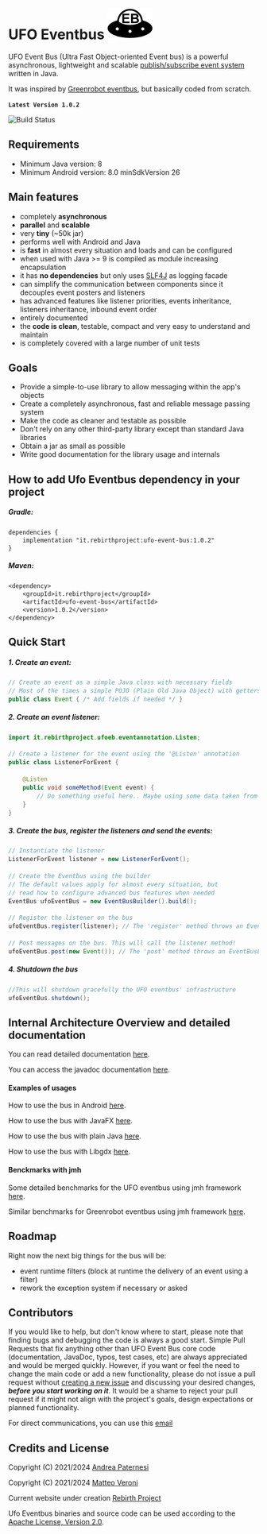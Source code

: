 # UFO Eventbus ![Ufo Eventbus Icon](documentation/UfoEventBus.png)
UFO Event Bus (Ultra Fast Object-oriented Event bus) is a powerful asynchronous, lightweight and scalable [publish/subscribe event 
system](https://en.wikipedia.org/wiki/Publish%E2%80%93subscribe_pattern) written in Java.

It was inspired by [Greenrobot eventbus](https://github.com/greenrobot/EventBus), but basically coded from scratch.

**```Latest Version 1.0.2```**

![Build Status](https://github.com/Rebirth-Project/ufo-event-bus/actions/workflows/build.yml/badge.svg?raw=true)

## Requirements
- Minimum Java version: 8
- Minimum Android version: 8.0 minSdkVersion 26

## Main features

* completely **asynchronous**
* **parallel** and **scalable**
* very **tiny** (~50k jar)
* performs well with Android and Java
* is **fast** in almost every situation and loads and can be configured
* when used with Java >= 9 is compiled as module increasing encapsulation
* it has **no dependencies** but only uses [SLF4J](https://www.slf4j.org/) as logging facade
* can simplify the communication between components since it decouples event posters and listeners
* has advanced features like listener priorities, events inheritance, listeners inheritance, inbound event order
* entirely documented
* the **code is clean**, testable, compact and very easy to understand and maintain
* is completely covered with a large number of unit tests

## Goals
  * Provide a simple-to-use library to allow messaging within the app's objects
  * Create a completely asynchronous, fast and reliable message passing system
  * Make the code as cleaner and testable as possible
  * Don't rely on any other third-party library except than standard Java libraries
  * Obtain a jar as small as possible
  * Write good documentation for the library usage and internals

## How to add Ufo Eventbus dependency in your project

##### Gradle:

```
dependencies {
    implementation "it.rebirthproject:ufo-event-bus:1.0.2"
}
```
##### Maven:

```
<dependency>
    <groupId>it.rebirthproject</groupId>
    <artifactId>ufo-event-bus</artifactId>
    <version>1.0.2</version>
</dependency>
```

## Quick Start

##### 1. Create an event:
``` java
// Create an event as a simple Java class with necessary fields
// Most of the times a simple POJO (Plain Old Java Object) with getters and setters should be enough
public class Event { /* Add fields if needed */ }
```

##### 2. Create an event listener:
``` java
import it.rebirthproject.ufoeb.eventannotation.Listen;

// Create a listener for the event using the '@Listen' annotation
public class ListenerForEvent {
    
    @Listen
    public void someMethod(Event event) {
      	// Do something useful here.. Maybe using some data taken from the event...
    }
}
```

##### 3. Create the bus, register the listeners and send the events:

``` java
// Instantiate the listener
ListenerForEvent listener = new ListenerForEvent();

// Create the Eventbus using the builder
// The default values apply for almost every situation, but
// read how to configure advanced bus features when needed
EventBus ufoEventBus = new EventBusBuilder().build();

// Register the listener on the bus
ufoEventBus.register(listener); // The 'register' method throws an EventBusException

// Post messages on the bus. This will call the listener method!
ufoEventBus.post(new Event()); // The 'post' method throws an EventBusException
```
##### 4. Shutdown the bus
``` java
//This will shutdown gracefully the UFO eventbus' infrastructure
ufoEventBus.shutdown();
```

## Internal Architecture Overview and detailed documentation
You can read detailed documentation [here](documentation/Documentation.md).

You can access the javadoc documentation [here](https://www.rebirth-project.it/ufoeventbus/javadoc/index.html).

#### Examples of usages
How to use the bus in Android [here](https://github.com/Rebirth-Project/ufo-event-bus/tree/main/android-app-example).

How to use the bus with JavaFX [here](https://github.com/Rebirth-Project/ufo-event-bus/tree/main/javafx-app-example).

How to use the bus with plain Java [here](https://github.com/Rebirth-Project/ufo-event-bus/tree/main/plain-java-example).

How to use the bus with Libgdx [here](https://github.com/Rebirth-Project/ufo-event-bus/tree/main/libgdx-app-example).

#### Benckmarks with jmh

Some detailed benchmarks for the UFO eventbus using jmh framework [here](https://github.com/Rebirth-Project/ufo-event-bus/tree/main/benchmark).

Similar benchmarks for Greenrobot eventbus using jmh framework [here](https://github.com/Rebirth-Project/ufo-event-bus/tree/main/benchmark-greb).

## Roadmap
Right now the next big things for the bus will be:

* event runtime filters (block at runtime the delivery of an event using a filter)
* rework the exception system if necessary or asked

## Contributors

If you would like to help, but don't know where to start, please note that finding bugs and debugging the code is always a good start.
Simple Pull Requests that fix anything other than UFO Event Bus core code (documentation, JavaDoc, typos, test cases, etc) are 
always appreciated and would be merged quickly.
However, if you want or feel the need to change the main code or add a new functionality, please do not issue a pull request 
without [creating a new  issue](https://github.com/Rebirth-Project/ufo-event-bus/issues/new) and discussing your desired 
changes,  _**before you start working on it**_.
It would be a shame to reject your pull request if it might not align with the project's goals, design expectations or planned functionality.
 
For direct communications, you can use this [email](mailto:rebirthproject2021@gmail.com)

## Credits and License
Copyright (C) 2021/2024 [Andrea Paternesi](https://github.com/patton73)
 
Copyright (C) 2021/2024 [Matteo Veroni](https://github.com/mavek87)

Current website under creation [Rebirth Project](https://www.rebirth-project.it)

Ufo Eventbus binaries and source code can be used according to the [Apache License, Version 2.0](LICENSE.md).
